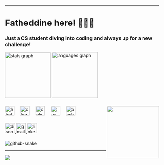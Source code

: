 <!--![68747470733a2f2f7265732e636c6f7564696e6172792e636f6d2f7375706572666f6c696f2f696d6167652f75706c6f61642f76313632303638393937392f363837343734373037333361326632663639326537303639366536393664363732653633366636643266366637323639363736393665363136](https://cdna.artstation.com/p/assets/images/images/060/460/880/original/pixel-jeff-chill-mario-2023-2.gif?1678633376)-->

---
<h1 align="left">Fatheddine here! 👨🏻‍💻</h1>
<h3 align="left">Just a CS student diving into coding and always up for a new challenge!</h3>

<div align="left">
  <img src="https://github-readme-stats.vercel.app/api?username=fatheddine-bicane&hide_title=false&hide_rank=false&show_icons=true&include_all_commits=true&count_private=true&disable_animations=false&theme=dark&locale=en&hide_border=false" height="149" alt="stats graph"  />
  <img src="https://github-readme-stats.vercel.app/api/top-langs?username=fatheddine-bicane&locale=en&hide_title=false&layout=compact&card_width=320&langs_count=5&theme=dark&hide_border=false" height="150" alt="languages graph"  />
</div>

###

<img align="right" height="170" src="https://cdna.artstation.com/p/assets/images/images/021/720/920/original/pixel-jeff-mario.gif?1572709433"  />

###

<div align="left">
  <img src="https://cdn.jsdelivr.net/gh/devicons/devicon/icons/html5/html5-original.svg" height="30" alt="html5 logo"  />
  <img width="12" />
  <img src="https://cdn.jsdelivr.net/gh/devicons/devicon/icons/c/c-original.svg" height="30" alt="c logo"  />
  <img width="12" />
  <img src="https://cdn.jsdelivr.net/gh/devicons/devicon/icons/cplusplus/cplusplus-original.svg" height="30" alt="cplusplus logo"  />
  <img width="12" />
  <img src="https://cdn.jsdelivr.net/gh/devicons/devicon/icons/lua/lua-original.svg" height="30" alt="lua logo"  />
  <img width="12" />
  <img src="https://cdn.jsdelivr.net/gh/devicons/devicon/icons/bash/bash-original.svg" height="30" alt="bash logo"  />
</div>

###

<div align="left">
  <a href="fatheddine94#5070" target="_blank">
    <img src="https://img.shields.io/static/v1?message=Discord&logo=discord&label=&color=7289DA&logoColor=white&labelColor=&style=for-the-badge" height="32" alt="discord logo"  />
  </a>
  <a href="fatheddine04@gmail.com" target="_blank">
    <img src="https://img.shields.io/static/v1?message=Gmail&logo=gmail&label=&color=D14836&logoColor=white&labelColor=&style=for-the-badge" height="32" alt="gmail logo"  />
  </a>
  <a href="linkedin.com/in/fatheddine-bicane-b55967343" target="_blank">
    <img src="https://img.shields.io/static/v1?message=LinkedIn&logo=linkedin&label=&color=0077B5&logoColor=white&labelColor=&style=for-the-badge" height="32" alt="linkedin logo"  />
  </a>
</div>

###


###


<picture>
  <source media="(prefers-color-scheme: dark)" srcset="https://raw.githubusercontent.com/fatheddine-bicane/fatheddine-bicane/output/github-snake-dark.svg" />
  <source media="(prefers-color-scheme: light)" srcset="https://raw.githubusercontent.com/fatheddine-bicane/fatheddine-bicane/output/github-snake.svg" />
  <img alt="github-snake" src="https://raw.githubusercontent.com/tobiasmeyhoefer/tobiasmeyhoefer/output/github-snake.svg" />
</picture>

---
[![](https://visitcount.itsvg.in/api?id=fatheddine-bicane&icon=10&color=13)](https://visitcount.itsvg.in)

<!-- Proudly created with GPRM ( https://gprm.itsvg.in ) -->
